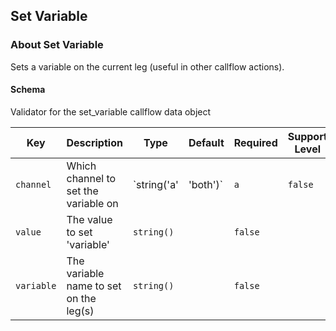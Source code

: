 ## Set Variable

### About Set Variable

Sets a variable on the current leg (useful in other callflow actions).

#### Schema

Validator for the set_variable callflow data object



Key | Description | Type | Default | Required | Support Level
--- | ----------- | ---- | ------- | -------- | -------------
`channel` | Which channel to set the variable on | `string('a' | 'both')` | `a` | `false` |  
`value` | The value to set 'variable' | `string()` |   | `false` |  
`variable` | The variable name to set on the leg(s) | `string()` |   | `false` |  



